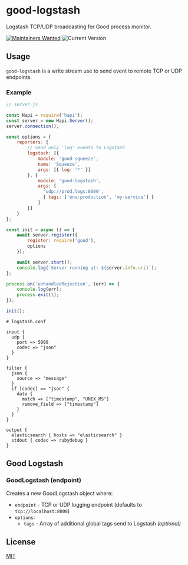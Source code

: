 # good-logstash

Logstash TCP/UDP broadcasting for Good process monitor.

[![Maintainers Wanted](https://img.shields.io/badge/maintainers-wanted-red.svg)](https://github.com/fhemberger/good-logstash/issues/5)
![Current Version](https://img.shields.io/npm/v/good-logstash.svg)


## Usage

`good-logstash` is a write stream use to send event to remote TCP or UDP endpoints.

### Example

```javascript
// server.js

const Hapi = require('hapi');
const server = new Hapi.Server();
server.connection();

const options = {
    reporters: {
    	// Send only 'log' events to Logstash
        logstash: [{
            module: 'good-squeeze',
            name: 'Squeeze',
            args: [{ log: '*' }]
        }, {
            module: 'good-logstash',
            args: [
              'udp://prod.logs:8009',
              { tags: ['env:production', 'my-service'] }
            ]
        }]
    }
};

const init = async () => {
    await server.register({
        register: require('good'),
        options
    });

    await server.start();
    console.log(`Server running at: ${server.info.uri}`);
};

process.on('unhandledRejection', (err) => {
    console.log(err);
    process.exit(1);
});

init();
```


```
# logstash.conf

input {
  udp {
    port => 5000
    codec => "json"
  }
}

filter {
  json {
    source => "message"
  }
  if [codec] == "json" {
    date {
      match => ["timestamp", "UNIX_MS"]
      remove_field => ["timestamp"]
    }
  }
}

output {
  elasticsearch { hosts => "elasticsearch" }
  stdout { codec => rubydebug }
}
```

## Good Logstash
### GoodLogstash (endpoint)

Creates a new GoodLogstash object where:

- `endpoint` - TCP or UDP logging endpoint (defaults to `tcp://localhost:8008`)
- `options`:
  - `tags` - Array of additional global tags send to Logstash *(optional)*


## License

[MIT](LICENSE.txt)
